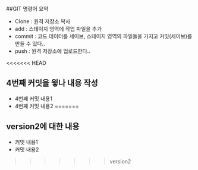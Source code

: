 ##GIT 명령어 요약

- Clone : 원격 저장소 복사
- add : 스테이지 영역에 작업 파일을 추가
- commit : 코드 데이터를 세이브, 스테이지 영역의 파일들을 가지고 커밋(세이브)를 만들 수 있다..
- push : 원격 저장소에 업로드한다..

<<<<<<< HEAD
## 4번째 커밋을 윟나 내용 작성
- 4번째 커밋 내용1
- 4번째 커밋 내용2
=======
## version2에 대한 내용
- 커밋 내용1
- 커밋 내용2
>>>>>>> version2
